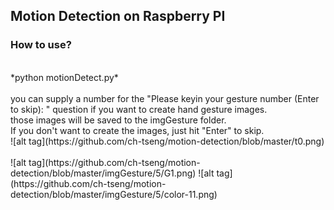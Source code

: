 Motion Detection on Raspberry PI<br />
---
### How to use? <br />
<br />
*python motionDetect.py* 
<br /><br />
you can supply a number for the "Please keyin your gesture number (Enter to skip): " question if you want to create hand gesture images. <br />
those images will be saved to the imgGesture folder. <br />
If you don't want to create the images, just hit "Enter" to skip. <br />
![alt tag](https://github.com/ch-tseng/motion-detection/blob/master/t0.png)
<br /><br />
![alt tag](https://github.com/ch-tseng/motion-detection/blob/master/imgGesture/5/G1.png)
![alt tag](https://github.com/ch-tseng/motion-detection/blob/master/imgGesture/5/color-11.png)
